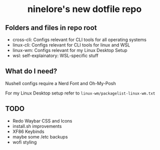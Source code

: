 <h1 align="center">ninelore's new dotfile repo</h1>

## Folders and files in repo root

- cross-cli: Configs relevant for CLI tools for all operating systems
- linux-cli: Configs relevant for CLI tools for linux and WSL
- linux-wm: Configs relevant for my Linux Desktop Setup
- wsl: self-explainatory: WSL-specific stuff

## What do I need?

Nushell configs require a Nerd Font and Oh-My-Posh

For my Linux Desktop setup refer to `linux-wm/packagelist-linux-wm.txt`

## TODO

- Redo Waybar CSS and Icons
- install.sh improvements
- XF86 Keybinds
- maybe some /etc backups
- wofi styling
